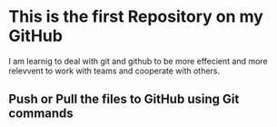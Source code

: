 # This is the first Repository on my GitHub
  I am learnig to deal with git and github to be more effecient and more relevvent to work with teams 
  and cooperate with others.

## Push or Pull the files to GitHub using Git commands 